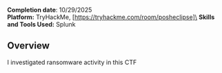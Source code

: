 **Completion date**: 10/29/2025\
**Platform:** TryHackMe, [https://tryhackme.com/room/posheclipse]\
**Skills and Tools Used:** Splunk

## Overview
I investigated ransomware activity in this CTF